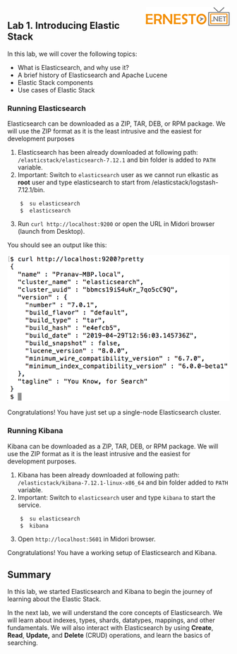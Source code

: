 <img align="right" src="./images/logo.png">


Lab 1. Introducing Elastic Stack
---------------------------------------------



In this lab, we will cover the following topics:


-   What is Elasticsearch, and why use it?
-   A brief history of Elasticsearch and Apache Lucene
-   Elastic Stack components
-   Use cases of Elastic Stack



### Running Elasticsearch



Elasticsearch can be downloaded as a ZIP, TAR, DEB, or RPM package. We will use the ZIP format as it is the least intrusive and the easiest
for development purposes

1. Elasticsearch has been already downloaded at following path: `/elasticstack/elasticsearch-7.12.1` and bin folder is added to `PATH` variable.
2. Important: Switch to `elasticsearch` user as we cannot run elkastic as **root** user and type elasticsearch to start from /elasticstack/logstash-7.12.1/bin.

```
    $  su elasticsearch
    $  elasticsearch
```

3.  Run `curl http://localhost:9200` or open the URL in Midori browser (launch from Desktop).


You should see an output like this:


![](./images/885ab56e-e6d5-4041-8711-abea7fb2d49f.png)


Congratulations! You have just set up a single-node Elasticsearch cluster.

### Running Kibana


Kibana can be downloaded as a ZIP, TAR, DEB, or RPM package. We will use the ZIP format as it is the least intrusive and the easiest
for development purposes.

1. Kibana has been already downloaded at following path: `/elasticstack/kibana-7.12.1-linux-x86_64` and bin folder added to `PATH` variable.
2. Important: Switch to `elasticsearch` user and type `kibana` to start the service.

```
    $  su elasticsearch
    $  kibana
```


3.  Open `http://localhost:5601` in Midori browser.


Congratulations! You have a working setup of Elasticsearch and Kibana.



Summary
-------------------------



In this lab, we started Elasticsearch and Kibana to begin the journey of learning about the Elastic Stack.

In the next lab, we will understand the core concepts of
Elasticsearch. We will learn about indexes, types, shards, datatypes,
mappings, and other fundamentals. We will also interact with
Elasticsearch by using **Create**, **Read**,
**Update,** and **Delete** (CRUD) operations, and learn the basics of searching.
